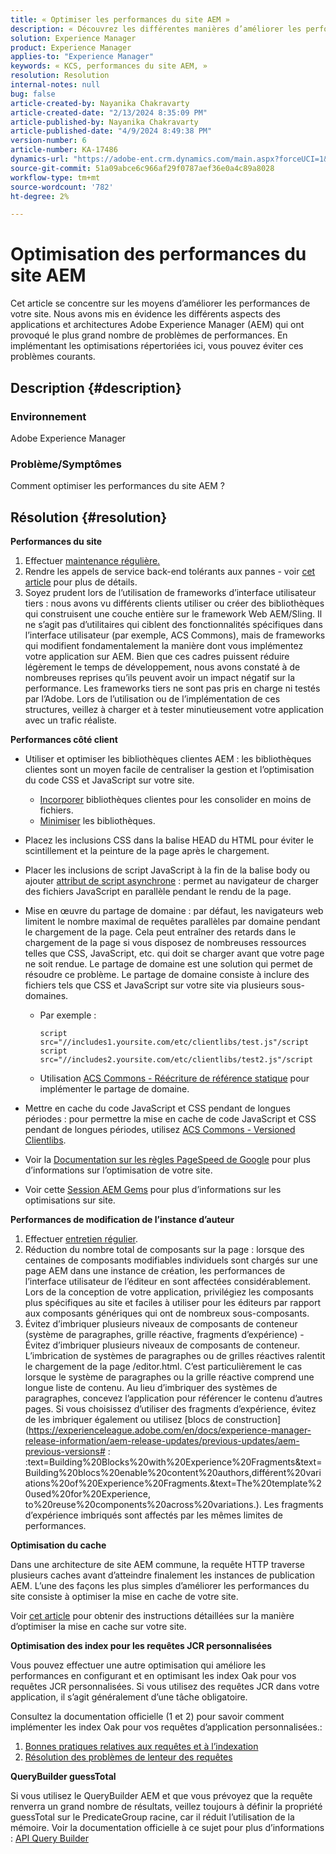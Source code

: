 ```yaml
---
title: « Optimiser les performances du site AEM »
description: « Découvrez les différentes manières d’améliorer les performances de votre site AEM. »
solution: Experience Manager
product: Experience Manager
applies-to: "Experience Manager"
keywords: « KCS, performances du site AEM, »
resolution: Resolution
internal-notes: null
bug: false
article-created-by: Nayanika Chakravarty
article-created-date: "2/13/2024 8:35:09 PM"
article-published-by: Nayanika Chakravarty
article-published-date: "4/9/2024 8:49:38 PM"
version-number: 6
article-number: KA-17486
dynamics-url: "https://adobe-ent.crm.dynamics.com/main.aspx?forceUCI=1&pagetype=entityrecord&etn=knowledgearticle&id=e67c4f5c-afca-ee11-9079-6045bd006793"
source-git-commit: 51a09abce6c966af29f0787aef36e0a4c89a8028
workflow-type: tm+mt
source-wordcount: '782'
ht-degree: 2%

---
```


# Optimisation des performances du site AEM


Cet article se concentre sur les moyens d’améliorer les performances de votre site. Nous avons mis en évidence les différents aspects des applications et architectures Adobe Experience Manager (AEM) qui ont provoqué le plus grand nombre de problèmes de performances. En implémentant les optimisations répertoriées ici, vous pouvez éviter ces problèmes courants.

## Description {#description}


### <b>Environnement</b>

Adobe Experience Manager

### <b>Problème/Symptômes</b>

Comment optimiser les performances du site AEM ?


## Résolution {#resolution}


<b>Performances du site</b>

1. Effectuer [maintenance régulière.](https://experienceleague.adobe.com/en/docs/experience-manager-cloud-service/content/operations/maintenance)
2. Rendre les appels de service back-end tolérants aux pannes - voir [cet article](https://helpx.adobe.com/experience-manager/kb/backend-web-service-call-blocking-threads-AEM.html) pour plus de détails.
3. Soyez prudent lors de l’utilisation de frameworks d’interface utilisateur tiers : nous avons vu différents clients utiliser ou créer des bibliothèques qui construisent une couche entière sur le framework Web AEM/Sling. Il ne s’agit pas d’utilitaires qui ciblent des fonctionnalités spécifiques dans l’interface utilisateur (par exemple, ACS Commons), mais de frameworks qui modifient fondamentalement la manière dont vous implémentez votre application sur AEM. Bien que ces cadres puissent réduire légèrement le temps de développement, nous avons constaté à de nombreuses reprises qu’ils peuvent avoir un impact négatif sur la performance.
Les frameworks tiers ne sont pas pris en charge ni testés par l’Adobe. Lors de l’utilisation ou de l’implémentation de ces structures, veillez à charger et à tester minutieusement votre application avec un trafic réaliste.


<b>Performances côté client</b>

- Utiliser et optimiser les bibliothèques clientes AEM : les bibliothèques clientes sont un moyen facile de centraliser la gestion et l’optimisation du code CSS et JavaScript sur votre site.

   - [Incorporer](https://experienceleague.adobe.com/en/docs/experience-manager-release-information/aem-release-updates/previous-updates/aem-previous-versions) bibliothèques clientes pour les consolider en moins de fichiers.
   - [Minimiser](https://experienceleague.adobe.com/en/docs/experience-manager-release-information/aem-release-updates/previous-updates/aem-previous-versions) les bibliothèques.
- Placez les inclusions CSS dans la balise HEAD du HTML pour éviter le scintillement et la peinture de la page après le chargement.
- Placer les inclusions de script JavaScript à la fin de la balise body ou ajouter [attribut de script asynchrone](https://github.com/nateyolles/aem-clientlib-async) : permet au navigateur de charger des fichiers JavaScript en parallèle pendant le rendu de la page.
- Mise en œuvre du partage de domaine : par défaut, les navigateurs web limitent le nombre maximal de requêtes parallèles par domaine pendant le chargement de la page. Cela peut entraîner des retards dans le chargement de la page si vous disposez de nombreuses ressources telles que CSS, JavaScript, etc. qui doit se charger avant que votre page ne soit rendue. Le partage de domaine est une solution qui permet de résoudre ce problème. Le partage de domaine consiste à inclure des fichiers tels que CSS et JavaScript sur votre site via plusieurs sous-domaines.

   - Par exemple :


     ```
     script src="//includes1.yoursite.com/etc/clientlibs/test.js"/script
     script src="//includes2.yoursite.com/etc/clientlibs/test2.js"/script
     ```


   - Utilisation [ACS Commons - Réécriture de référence statique](https://adobe-consulting-services.github.io/acs-aem-commons/features/utils-and-apis/static-reference-rewriter/index.html) pour implémenter le partage de domaine.
- Mettre en cache du code JavaScript et CSS pendant de longues périodes : pour permettre la mise en cache de code JavaScript et CSS pendant de longues périodes, utilisez [ACS Commons - Versioned Clientlibs](https://adobe-consulting-services.github.io/acs-aem-commons/features/versioned-clientlibs/index.html).
- Voir la [Documentation sur les règles PageSpeed de Google](https://developers.google.com/speed/docs/insights/rules) pour plus d’informations sur l’optimisation de votre site.
- Voir cette [Session AEM Gems](https://experienceleague.adobe.com/#home) pour plus d’informations sur les optimisations sur site.


<b>Performances de modification de l’instance d’auteur</b>

1. Effectuer [entretien régulier](https://experienceleague.adobe.com/en/docs/experience-manager-cloud-service/content/operations/maintenance).
2. Réduction du nombre total de composants sur la page : lorsque des centaines de composants modifiables individuels sont chargés sur une page AEM dans une instance de création, les performances de l’interface utilisateur de l’éditeur en sont affectées considérablement. Lors de la conception de votre application, privilégiez les composants plus spécifiques au site et faciles à utiliser pour les éditeurs par rapport aux composants génériques qui ont de nombreux sous-composants.
3. Évitez d’imbriquer plusieurs niveaux de composants de conteneur (système de paragraphes, grille réactive, fragments d’expérience) - Évitez d’imbriquer plusieurs niveaux de composants de conteneur. L’imbrication de systèmes de paragraphes ou de grilles réactives ralentit le chargement de la page /editor.html. C’est particulièrement le cas lorsque le système de paragraphes ou la grille réactive comprend une longue liste de contenu. Au lieu d’imbriquer des systèmes de paragraphes, concevez l’application pour référencer le contenu d’autres pages. Si vous choisissez d’utiliser des fragments d’expérience, évitez de les imbriquer également ou utilisez [blocs de construction](https://experienceleague.adobe.com/en/docs/experience-manager-release-information/aem-release-updates/previous-updates/aem-previous-versions# : :text=Building%20Blocks%20with%20Experience%20Fragments&amp;text=Building%20blocs%20enable%20content%20authors,différent%20variations%20of%20Experience%20Fragments.&amp;text=The%20template%20used%20for%20Experience, to%20reuse%20components%20across%20variations.). Les fragments d’expérience imbriqués sont affectés par les mêmes limites de performances.


<b>Optimisation du cache</b>

Dans une architecture de site AEM commune, la requête HTTP traverse plusieurs caches avant d’atteindre finalement les instances de publication AEM. L’une des façons les plus simples d’améliorer les performances du site consiste à optimiser la mise en cache de votre site.

Voir [cet article](https://experienceleague.adobe.com/en/docs/experience-cloud-kcs/kbarticles/ka-17461) pour obtenir des instructions détaillées sur la manière d’optimiser la mise en cache sur votre site.

<b>Optimisation des index pour les requêtes JCR personnalisées</b>

Vous pouvez effectuer une autre optimisation qui améliore les performances en configurant et en optimisant les index Oak pour vos requêtes JCR personnalisées. Si vous utilisez des requêtes JCR dans votre application, il s’agit généralement d’une tâche obligatoire.

Consultez la documentation officielle (1 et 2) pour savoir comment implémenter les index Oak pour vos requêtes d’application personnalisées.:

1. [Bonnes pratiques relatives aux requêtes et à l’indexation](https://experienceleague.adobe.com/en/docs/experience-manager-65/content/implementing/deploying/practices/best-practices-for-queries-and-indexing)
2. [Résolution des problèmes de lenteur des requêtes](https://experienceleague.adobe.com/en/docs/experience-manager-65/content/implementing/developing/bestpractices/troubleshooting-slow-queries)


<b>QueryBuilder guessTotal</b>

Si vous utilisez le QueryBuilder AEM et que vous prévoyez que la requête renverra un grand nombre de résultats, veillez toujours à définir la propriété guessTotal sur le PredicateGroup racine, car il réduit l’utilisation de la mémoire. Voir la documentation officielle à ce sujet pour plus d’informations : [API Query Builder](https://experienceleague.adobe.com/en/docs/experience-manager-65/content/implementing/developing/platform/query-builder/querybuilder-api#using-p-guesstotal-to-return-the-results)
